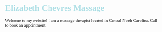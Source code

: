 <body>
  <h1 style="color:powderblue; font-family: Georgia, serif;"> Elizabeth Chevres Massage </h1>
  <p style="font-family: Georgia, serif;"> Welcome to my website! I am a massage therapist located in Central North Carolina. Call to book an appointment. </p>
</body>
